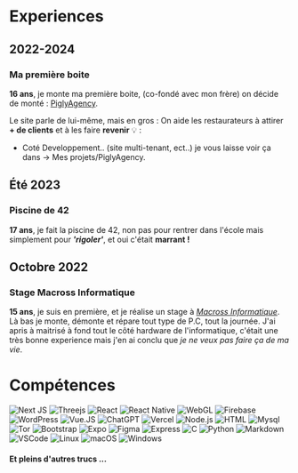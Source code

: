 # Experiences

## 2022-2024

### Ma première boite

**16 ans**, je monte ma première boite, (co-fondé avec mon frère) on décide de monté : [PiglyAgency](https://piglyagency.fr/).

Le site parle de lui-même, mais en gros :
On aide les restaurateurs à attirer **+ de clients** et à les faire **revenir** 💡 : 

 - Coté Developpement.. (site multi-tenant, ect..) je vous laisse voir ça dans -> Mes projets/PiglyAgency.


## Été 2023

### Piscine de 42 

**17 ans**, je fait la piscine de 42, non pas pour rentrer dans l'école mais simplement pour ***'rigoler'***, 
et oui c'était **marrant !** 


## Octobre 2022

### Stage Macross Informatique

**15 ans**, je suis en première, et je réalise un stage à [*Macross Informatique*](https://macross.fr/).
Là bas je monte, démonte et répare tout type de P.C, tout la journée.
J'ai apris à maitrisé à fond tout le côté hardware de l'informatique, c'était une très bonne experience mais j'en ai conclu que *je ne veux pas faire ça de ma vie*.


# Compétences

![Next JS](https://img.shields.io/badge/Next-black?style=for-the-badge&logo=next.js&logoColor=white)    ![Threejs](https://img.shields.io/badge/threejs-black?style=for-the-badge&logo=three.js&logoColor=white)    ![React](https://img.shields.io/badge/-ReactJs-61DAFB?logo=react&logoColor=white&style=for-the-badge)   ![React Native](https://img.shields.io/badge/react_native-%2320232a.svg?style=for-the-badge&logo=react&logoColor=%2361DAFB)    ![WebGL](https://img.shields.io/badge/WebGL-990000?logo=webgl&logoColor=white&style=for-the-badge)  ![Firebase](https://img.shields.io/badge/firebase-ffca28?style=for-the-badge&logo=firebase&logoColor=black)   ![WordPress](https://img.shields.io/badge/WordPress-%23117AC9.svg?style=for-the-badge&logo=WordPress&logoColor=white)  ![Vue.JS](https://img.shields.io/badge/Vue.js-35495E?style=for-the-badge&logo=vuedotjs&logoColor=4FC08D)  ![ChatGPT](https://img.shields.io/badge/chatGPT-74aa9c?style=for-the-badge&logo=openai&logoColor=white)   ![Vercel](https://img.shields.io/badge/vercel-%23000000.svg?style=for-the-badge&logo=vercel&logoColor=white)   ![Node.js](https://img.shields.io/badge/Node.js-43853D?style=for-the-badge&logo=node.js&logoColor=white)   ![HTML](https://img.shields.io/badge/HTML5-E34F26?style=for-the-badge&logo=html5&logoColor=white)  ![Mysql](https://img.shields.io/badge/Mysql-007acc?style=for-the-badge&labelColor=black&logo=mysql&logoColor=007acc)  ![Tor](https://img.shields.io/badge/Tor-7D4698?style=for-the-badge&logo=Tor-Browser&logoColor=white)  ![Bootstrap](https://img.shields.io/badge/Bootstrap-563D7C?style=for-the-badge&logo=bootstrap&logoColor=white)    ![Expo](https://img.shields.io/badge/expo-1C1E24?style=for-the-badge&logo=expo&logoColor=#D04A37)   ![Figma](https://img.shields.io/badge/figma-%23F24E1E.svg?style=for-the-badge&logo=figma&logoColor=white)  ![Express](https://img.shields.io/badge/Express.js-404D59?style=for-the-badge)    ![C](https://img.shields.io/badge/c-%2300599C.svg?style=for-the-badge&logo=&logoColor=white)    ![Python](https://img.shields.io/badge/python-3670A0?style=for-the-badge&logo=python&logoColor=ffdd54)  ![Markdown](https://img.shields.io/badge/markdown-%23000000.svg?style=for-the-badge&logo=markdown&logoColor=white)    ![VSCode](https://img.shields.io/badge/Visual_Studio-0078d7?style=for-the-badge&logo=visual%20studio&logoColor=white)   ![Linux](https://img.shields.io/badge/Linux-FCC624?style=for-the-badge&logo=linux&logoColor=black) ![macOS](https://img.shields.io/badge/mac%20os-000000?style=for-the-badge&logo=macos&logoColor=F0F0F0)   ![Windows](https://img.shields.io/badge/Windows-0078D6?style=for-the-badge&logo=windows&logoColor=white)

#### Et pleins d'autres trucs ...






